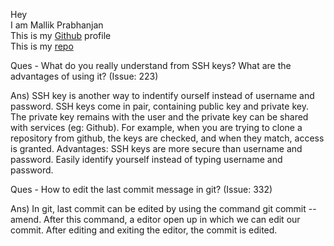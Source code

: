 Hey <br>
I am Mallik Prabhanjan <br>
This is my <a href = "https://github.com/vemulapandu">Github</a> profile <br>
This is my <a href = "https://github.com/vemulapandu/GoGit-Mallik">repo</a>

Ques - What do you really understand from SSH keys? What are the advantages of using it? (Issue: 223)

Ans) SSH key is another way to indentify ourself instead of username and password. 
     SSH keys come in pair, containing public key and private key.
     The private key remains with the user and the private key can be shared with services (eg: Github).
     For example, when you are trying to clone a repository from github, the keys are checked, and when
     they match, access is granted.
     Advantages:
        SSH keys are more secure than username and password.
        Easily identify yourself instead of typing username and password.

Ques - How to edit the last commit message in git? (Issue: 332)

Ans) In git, last commit can be edited by using the command git commit --amend. After this command, a editor 
open up in which we can edit our commit. After editing and exiting the editor, the commit is edited. 